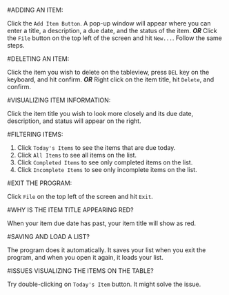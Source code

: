 #ADDING AN ITEM:

Click the `Add Item Button`. A pop-up window will appear where you can enter a title, a description, a due date, and the
status of the item. ***OR*** Click the `File` button on the top left of the screen and hit `New...`. Follow the same steps.

#DELETING AN ITEM:

Click the item you wish to delete on the tableview, press `DEL` key on the keyboard, and hit confirm. ***OR*** Right
click on the item title, hit `Delete`, and confirm.

#VISUALIZING ITEM INFORMATION:

Click the item title you wish to look more closely and its due date, description, and status will appear on the right.

#FILTERING ITEMS:

1) Click `Today's Items` to see the items that are due today.
2) Click `All Items` to see all items on the list.
3) Click `Completed Items` to see only completed items on the list.
4) Click `Incomplete Items` to see only incomplete items on the list.

#EXIT THE PROGRAM:

Click `File` on the top left of the screen and hit `Exit`.

#WHY IS THE ITEM TITLE APPEARING RED?

When your item due date has past, your item title will show as red.

#SAVING AND LOAD A LIST?

The program does it automatically. It saves your list when you exit the program, and when you open it again, it loads your list.

#ISSUES VISUALIZING THE ITEMS ON THE TABLE?

Try double-clicking on `Today's Item` button. It might solve the issue.
